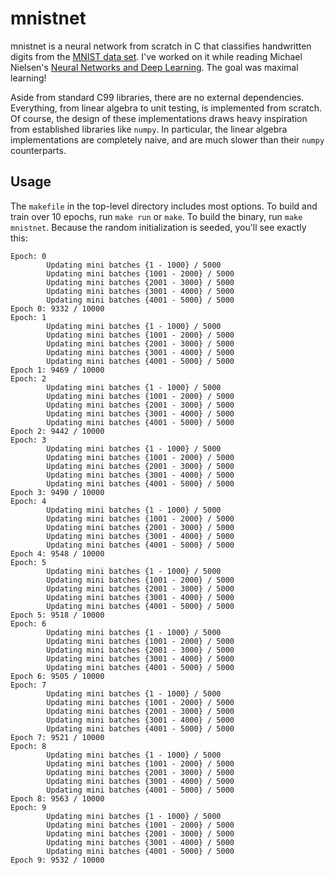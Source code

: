 # mnistnet

mnistnet is a neural network from scratch in C that classifies handwritten digits from the [MNIST data set](http://yann.lecun.com/exdb/mnist/). I've worked on it while reading Michael Nielsen's [Neural Networks and Deep Learning](http://neuralnetworksanddeeplearning.com/index.html). The goal was maximal learning!

Aside from standard C99 libraries, there are no external dependencies. Everything, from linear algebra to unit testing, is implemented from scratch. Of course, the design of these implementations draws heavy inspiration from established libraries like `numpy`. In particular, the linear algebra implementations are completely naive, and are much slower than their `numpy` counterparts.

## Usage

The `makefile` in the top-level directory includes most options. To build and train over 10 epochs, run `make run` or `make`. To build the binary, run `make mnistnet`. Because the random initialization is seeded, you'll see exactly this:

```
Epoch: 0
        Updating mini batches {1 - 1000} / 5000
        Updating mini batches {1001 - 2000} / 5000
        Updating mini batches {2001 - 3000} / 5000
        Updating mini batches {3001 - 4000} / 5000
        Updating mini batches {4001 - 5000} / 5000
Epoch 0: 9332 / 10000
Epoch: 1
        Updating mini batches {1 - 1000} / 5000
        Updating mini batches {1001 - 2000} / 5000
        Updating mini batches {2001 - 3000} / 5000
        Updating mini batches {3001 - 4000} / 5000
        Updating mini batches {4001 - 5000} / 5000
Epoch 1: 9469 / 10000
Epoch: 2
        Updating mini batches {1 - 1000} / 5000
        Updating mini batches {1001 - 2000} / 5000
        Updating mini batches {2001 - 3000} / 5000
        Updating mini batches {3001 - 4000} / 5000
        Updating mini batches {4001 - 5000} / 5000
Epoch 2: 9442 / 10000
Epoch: 3
        Updating mini batches {1 - 1000} / 5000
        Updating mini batches {1001 - 2000} / 5000
        Updating mini batches {2001 - 3000} / 5000
        Updating mini batches {3001 - 4000} / 5000
        Updating mini batches {4001 - 5000} / 5000
Epoch 3: 9490 / 10000
Epoch: 4
        Updating mini batches {1 - 1000} / 5000
        Updating mini batches {1001 - 2000} / 5000
        Updating mini batches {2001 - 3000} / 5000
        Updating mini batches {3001 - 4000} / 5000
        Updating mini batches {4001 - 5000} / 5000
Epoch 4: 9548 / 10000
Epoch: 5
        Updating mini batches {1 - 1000} / 5000
        Updating mini batches {1001 - 2000} / 5000
        Updating mini batches {2001 - 3000} / 5000
        Updating mini batches {3001 - 4000} / 5000
        Updating mini batches {4001 - 5000} / 5000
Epoch 5: 9518 / 10000
Epoch: 6
        Updating mini batches {1 - 1000} / 5000
        Updating mini batches {1001 - 2000} / 5000
        Updating mini batches {2001 - 3000} / 5000
        Updating mini batches {3001 - 4000} / 5000
        Updating mini batches {4001 - 5000} / 5000
Epoch 6: 9505 / 10000
Epoch: 7
        Updating mini batches {1 - 1000} / 5000
        Updating mini batches {1001 - 2000} / 5000
        Updating mini batches {2001 - 3000} / 5000
        Updating mini batches {3001 - 4000} / 5000
        Updating mini batches {4001 - 5000} / 5000
Epoch 7: 9521 / 10000
Epoch: 8
        Updating mini batches {1 - 1000} / 5000
        Updating mini batches {1001 - 2000} / 5000
        Updating mini batches {2001 - 3000} / 5000
        Updating mini batches {3001 - 4000} / 5000
        Updating mini batches {4001 - 5000} / 5000
Epoch 8: 9563 / 10000
Epoch: 9
        Updating mini batches {1 - 1000} / 5000
        Updating mini batches {1001 - 2000} / 5000
        Updating mini batches {2001 - 3000} / 5000
        Updating mini batches {3001 - 4000} / 5000
        Updating mini batches {4001 - 5000} / 5000
Epoch 9: 9532 / 10000
```
